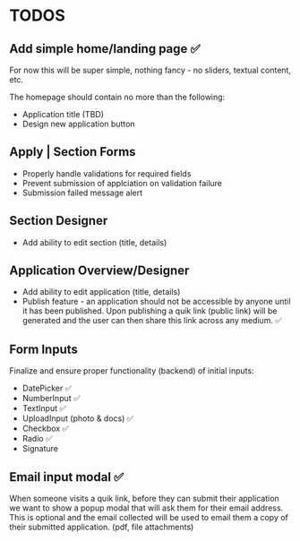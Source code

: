 # TODOS

## Add simple home/landing page ✅

For now this will be super simple, nothing fancy - no sliders, textual content, etc.

The homepage should contain no more than the following:

- Application title (TBD)
- Design new application button

## Apply | Section Forms

- Properly handle validations for required fields
- Prevent submission of applciation on validation failure
- Submission failed message alert

## Section Designer

- Add ability to edit section (title, details)

## Application Overview/Designer

- Add ability to edit application (title, details)
- Publish feature - an application should not be accessible by anyone until it has been published. Upon publishing a quik link (public link) will be generated and the user can then share this link across any medium. ✅

## Form Inputs

Finalize and ensure proper functionality (backend) of initial inputs:

- DatePicker ✅
- NumberInput ✅
- TextInput ✅
- UploadInput (photo & docs) ✅
- Checkbox ✅
- Radio ✅
- Signature

## Email input modal ✅

When someone visits a quik link, before they can submit their application we want to show
a popup modal that will ask them for their email address. This is optional and the email collected
will be used to email them a copy of their submitted application. (pdf, file attachments)
